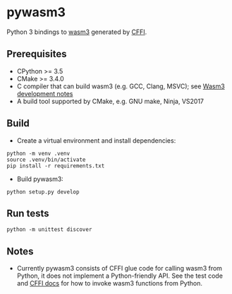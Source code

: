 # pywasm3

Python 3 bindings to [wasm3](https://github.com/wasm3/wasm3) generated by [CFFI](https://cffi.readthedocs.io). 

## Prerequisites
- CPython >= 3.5
- CMake >= 3.4.0
- C compiler that can build wasm3 (e.g. GCC, Clang, MSVC); see [Wasm3 development notes](https://github.com/wasm3/wasm3/blob/master/docs/Development.md)
- A build tool supported by CMake, e.g. GNU make, Ninja, VS2017

## Build
- Create a virtual environment and install dependencies:
```
python -m venv .venv
source .venv/bin/activate
pip install -r requirements.txt
```
- Build pywasm3:
```
python setup.py develop
```

## Run tests
```
python -m unittest discover
```

## Notes
- Currently pywasm3 consists of CFFI glue code for calling wasm3 from Python, it does not implement a Python-friendly API. See the test code and [CFFI docs](https://cffi.readthedocs.io/en/latest/using.html) for how to invoke wasm3 functions from Python. 